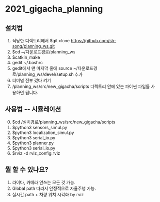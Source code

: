 # 2021_gigacha_planning

## 설치법

1. 적당한 디렉토리에서 $git clone https://github.com/sh-song/planning_ws.git
2. $cd ~/다운로드경로/planning_ws
3. $catkin_make
4. gedit ~/.bashrc
5. gedit에서 맨 마지막 줄에 source ~/다운로드경로/planning_ws/devel/setup.sh 추가
6. 터미널 전부 껐다 켜기
7. /planning_ws/src/new_gigacha/scripts 디렉토리 안에 있는 파이썬 파일들 사용하면 됩니다.


## 사용법 -- 시뮬레이션
0. $cd /설치경로/planning_ws/src/new_gigacha/scripts
1. $python3 sensors_simul.py
2. $python3 localization_simul.py
3. $python3 serial_io.py
4. $python3 planner.py
5. $python3 serial_io.py
6. $rviz -d rviz_config.rviz

## 뭘 할 수 있나요?
1. 라이다, 카메라 안쓰는 모든 것 가능.
2. Global path 따라서 안정적으로 자율주행 가능.
3. 실시간 path + 차량 위치 시각화 by rviz
